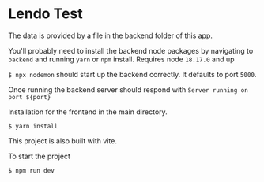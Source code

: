 # Lendo Test

The data is provided by a file in the backend folder of this app.

You'll probably need to install the backend node packages by navigating to `backend` and running `yarn` or `npm` install. Requires node `18.17.0` and up

`$ npx nodemon` should start up the backend correctly. It defaults to port `5000`.

Once running the backend server should respond with `Server running on port ${port}`

Installation for the frontend in the main directory.

`$ yarn install`

This project is also built with vite.

To start the project

`$ npm run dev`
